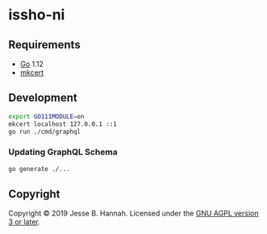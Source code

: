 # issho-ni

## Requirements

- [Go][] 1.12
- [mkcert][]

## Development

```bash
export GO111MODULE=on
mkcert localhost 127.0.0.1 ::1
go run ./cmd/graphql
```

### Updating GraphQL Schema

```bash
go generate ./...
```

## Copyright

Copyright © 2019 Jesse B. Hannah. Licensed under the [GNU AGPL version 3 or
later][agpl].

[agpl]: LICENSE
[go]: https://golang.org/
[mkcert]: https://github.com/FiloSottile/mkcert

